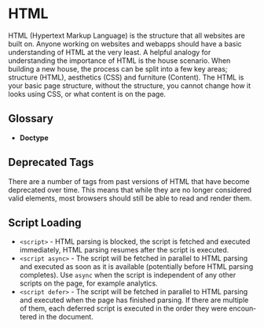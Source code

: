 HTML
====

HTML (Hypertext Markup Language) is the structure that all websites are built on. Anyone working on websites and webapps should have a basic understanding of HTML at the very least. A helpful analogy for understanding the importance of HTML is the house scenario. When building a new house, the process can be split into a few key areas; structure (HTML), aesthetics (CSS) and furniture (Content). The HTML is your basic page structure, without the structure, you cannot change how it looks using CSS, or what content is on the page.

Glossary
--------

-   **Doctype**

Deprecated Tags
---------------

There are a number of tags from past versions of HTML that have become deprecated over time. This means that while they are no longer considered valid elements, most browsers should still be able to read and render them.

Script Loading
--------------

-   `<script>` - HTML parsing is blocked, the script is fetched and executed immediately, HTML parsing resumes after the script is executed.
-   `<script async>` - The script will be fetched in parallel to HTML parsing and executed as soon as it is available (potentially before HTML parsing completes). Use `async` when the script is independent of any other scripts on the page, for example analytics.
-   `<script defer>` - The script will be fetched in parallel to HTML parsing and executed when the page has finished parsing. If there are multiple of them, each deferred script is executed in the order they were encoun­tered in the document.
